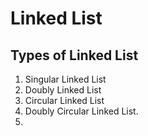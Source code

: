 # Linked List

## Types of Linked List
1. Singular Linked List
2. Doubly Linked List
3. Circular Linked List
4. Doubly Circular Linked List.
5. 
